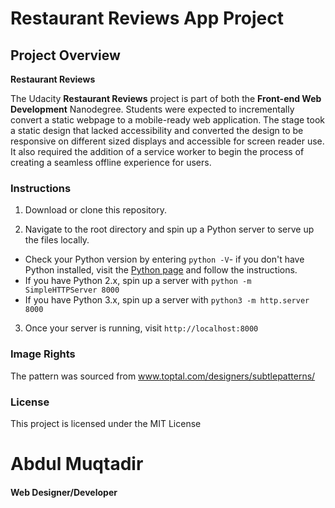 # Restaurant Reviews App Project

## Project Overview

**Restaurant Reviews**


The Udacity **Restaurant Reviews** project is part of both the **Front-end Web Development** Nanodegree. Students were expected to incrementally convert a static webpage to a mobile-ready web application. The stage took a static design that lacked accessibility and converted the design to be responsive on different sized displays and accessible for screen reader use. It also required the addition of a service worker to begin the process of creating a seamless offline experience for users.

### Instructions

1. Download or clone this repository.

2. Navigate to the root directory and spin up a Python server to serve up the files locally.

* Check your Python version by entering `python -V`- if you don't have Python installed, visit the [Python page](https://www.python.org/downloads/) and follow the instructions.
* If you have Python 2.x, spin up a server with `python -m SimpleHTTPServer 8000`
* If you have Python 3.x, spin up a server with `python3 -m http.server 8000`

3. Once your server is running, visit `http://localhost:8000`

### Image Rights

The pattern was sourced from www.toptal.com/designers/subtlepatterns/

### License
This project is licensed under the MIT License

# Abdul Muqtadir
#### Web Designer/Developer

